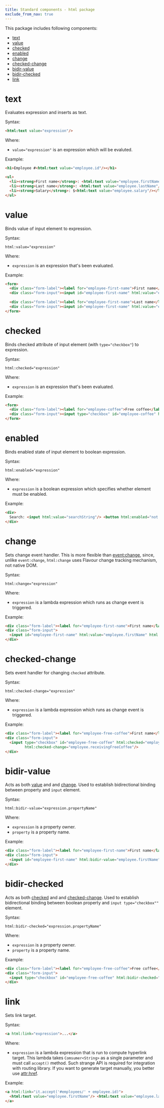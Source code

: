 ```yaml
---
title: Standard components - html package
exclude_from_nav: true
---
```


This package includes following components:

* [text](#text)
* [value](#value)
* [checked](#checked)
* [enabled](#enabled)
* [change](#change)
* [checked-change](#checked-change)
* [bidir-value](#change)
* [bidir-checked](#change)
* [link](#link)


# text

Evaluates expression and inserts as text.

Syntax:

```html
<html:text value="expression"/>
```

Where:

* `value="expression"` is an expression which will be evaluted.

Example:

```html
<h1>Employee #<html:text value="employee.id"/></h1>

<ul>
  <li><strong>First name</strong>: <html:text value="employee.firstName"/></li>
  <li><strong>Last name</strong>: <html:text value="employee.lastName"/></li>
  <li><strong>Salary</strong>: $<html:text value="employee.salary"/></li>
</ul>
```


# value

Binds value of input element to expression.

Syntax:

```
html:value="expression"
```

Where:

* `expression` is an expression that's been evaluated.

Example:

```html
<form>
  <div class="form-label"><label for="employee-first-name">First name</label></div>
  <div class="form-input"><input id="employee-first-name" html:value="employee.firstName"/></div>
  
  <div class="form-label"><label for="employee-first-name">Last name</label></div>
  <div class="form-input"><input id="employee-first-name" html:value="employee.lastName"/></div>
</form>
```

# checked

Binds checked attribute of input element (with `type="checkbox"`) to expression.

Syntax:

```
html:checked="expression"
```

Where:

* `expression` is an expression that's been evaluated.

Example:

```html
<form>
  <div class="form-label"><label for="employee-coffee">Free coffee</label></div>
  <div class="form-input"><input type="checkbox" id="employee-coffee" html:checked="employee.receivingFreeCooffee"/></div>
</form>
```


# enabled

Binds enabled state of input element to boolean expression.

Syntax:

```
html:enabled="expression"
```

Where:

* `expression` is a boolean expression which specifies whether element must be enabled.

Example:

```html
<div>
  Search: <input html:value="searchString"/> <button html:enabled="not searchString.empty">Go!</button>
</div>
```


# change

Sets change event handler.
This is more flexible than [event:change](/docs/flavour/component-packages/event.html), since, unlike `event:change`,
`html:change` uses Flavour change tracking mechanism, not native DOM.

Syntax:

```
html:change="expression"
```

Where:

* `expression` is a lambda expression which runs as change event is triggered.

Example:

```html
<div class="form-label"><label for="employee-first-name">First name</label></div>
<div class="form-input">
  <input id="employee-first-name" html:value="employee.firstName" html:change="employee.firstName = it"/>
</div>
```


# checked-change

Sets event handler for changing `checked` attribute.

Syntax:

```
html:checked-change="expression"
```

Where:

* `expression` is a lambda expression which runs as change event is triggered.

Example:

```html
<div class="form-label"><label for="employee-free-coffee">First name</label></div>
<div class="form-input">
  <input type="checkbox" id="employee-free-coffee" html:checked="employee.receivingFreeCoffee" 
         html:checked-change="employee.receivingFreeCoffee"/>
</div>
```

# bidir-value

Acts as both [value](#value) and and [change](#change).
Used to establish bidirectional binding between property and `input` element.

Syntax:

```
html:bidir-value="expression.propertyName"
```

Where:

* `expression` is a property owner.
* `property` is a property name.

Example:

```html
<div class="form-label"><label for="employee-first-name">First name</label></div>
<div class="form-input">
  <input id="employee-first-name" html:bidir-value="employee.firstName"/>
</div>
```


# bidir-checked

Acts as both [checked](#checked) and and [checked-change](#checked-change).
Used to establish bidirectional binding between boolean property and `input type="checkbox""` element.

Syntax:

```
html:bidir-checked="expression.propertyName"
```

Where:

* `expression` is a property owner.
* `property` is a property name.

Example:

```html
<div class="form-label"><label for="employee-free-coffee">Free coffee</label></div>
<div class="form-input">
  <input type="checkbox" id="employee-free-coffee" html:bidir-checked="employee.receivingFreeCoffee"/>
</div>
```


# link

Sets link target.

Syntax:

```html
<a html:link="expression">...</a>
```

Where:

* `expression` is a lambda expression that is run to compute hyperlink target.
  This lambda takes `Comsumer<String>` as a single parameter and must call `accept()` method.
  Such strange API is required for integration with routing library.
  If you want to generate target manually, you better use [attr:href](/docs/flavour/component-packages/attr.html).

Example:

```html
<a html:link="it.accept('#employees/' + employee.id)">
  <html:text value="employee.firstName"/> <html:text value="employee.lastName"/>
</a>
```
